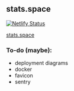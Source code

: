## stats.space

[![Netlify Status](https://api.netlify.com/api/v1/badges/82bca42e-6599-4cbe-8b4f-cf45d7db1b3a/deploy-status)](https://app.netlify.com/sites/stats-space/deploys)

[stats.space](https:/tstats.space)

### To-do (maybe):

-   deployment diagrams
-   docker
-   favicon
-   sentry
